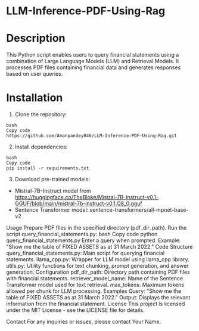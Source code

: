 # LLM-Inference-PDF-Using-Rag

# Description
This Python script enables users to query financial statements using a combination of Large Language Models (LLM) and Retrieval Models. It processes PDF files containing financial data and generates responses based on user queries.

# Installation
1. Clone the repository:
```
bash
Copy code
https://github.com/Amanpandey046/LLM-Inference-PDF-Using-Rag.git
```
2. Install dependencies:
```
bash
Copy code
pip install -r requirements.txt
```
3. Download pre-trained models:
* Mistral-7B-Instruct  model from https://huggingface.co/TheBloke/Mistral-7B-Instruct-v0.1-GGUF/blob/main/mistral-7b-instruct-v0.1.Q8_0.gguf
* Sentence Transformer model: sentence-transformers/all-mpnet-base-v2
  
Usage
Prepare PDF files in the specified directory (pdf_dir_path).
Run the script query_financial_statements.py:
bash
Copy code
python query_financial_statements.py
Enter a query when prompted. Example: "Show me the table of FIXED ASSETS as at 31 March 2022."
Code Structure
query_financial_statements.py: Main script for querying financial statements.
llama_cpp.py: Wrapper for LLM model using llama_cpp library.
utils.py: Utility functions for text chunking, prompt generation, and answer generation.
Configuration
pdf_dir_path: Directory path containing PDF files with financial statements.
retriever_model_name: Name of the Sentence Transformer model used for text retrieval.
max_tokens: Maximum tokens allowed per chunk for LLM processing.
Examples
Query: "Show me the table of FIXED ASSETS as at 31 March 2022."
Output: Displays the relevant information from the financial statement.
License
This project is licensed under the MIT License - see the LICENSE file for details.

Contact
For any inquiries or issues, please contact Your Name.
